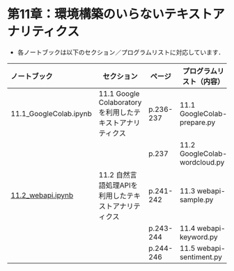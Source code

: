 # 第11章：環境構築のいらないテキストアナリティクス

*   各ノートブックは以下のセクション／プログラムリストに対応しています．

    

| ノートブック   | セクション             | ページ  | プログラムリスト（内容）           |
| :------------ | ---------- | --------- | ------------ |
| 11.1_GoogleColab.ipynb | 11.1 Google Colaboratoryを利用したテキストアナリティクス | p.236-237 | 11.1 GoogleColab-prepare.py |
|  |  | p.237 | 11.2 GoogleColab-wordcloud.py |
| [11.2_webapi.ipynb](./11.2_webapi.ipynb) | 11.2 自然言語処理APIを利用したテキストアナリティクス | p.241-242 | 11.3 webapi-sample.py |
|  |  | p.243-244 | 11.4 webapi-keyword.py |
|  |  | p.244-246 | 11.5 webapi-sentiment.py |

